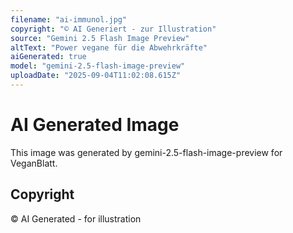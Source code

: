 ```yaml
---
filename: "ai-immunol.jpg"
copyright: "© AI Generiert - zur Illustration"
source: "Gemini 2.5 Flash Image Preview"
altText: "Power vegane für die Abwehrkräfte"
aiGenerated: true
model: "gemini-2.5-flash-image-preview"
uploadDate: "2025-09-04T11:02:08.615Z"
---
```


# AI Generated Image

This image was generated by gemini-2.5-flash-image-preview for VeganBlatt.

## Copyright
© AI Generated - for illustration

